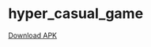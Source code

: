 # hyper_casual_game

[Download APK](https://github.com/omer0909/hyper_casual_game/raw/master/build.apk)

